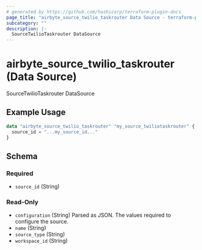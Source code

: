 ```yaml
---
# generated by https://github.com/hashicorp/terraform-plugin-docs
page_title: "airbyte_source_twilio_taskrouter Data Source - terraform-provider-airbyte"
subcategory: ""
description: |-
  SourceTwilioTaskrouter DataSource
---
```


# airbyte_source_twilio_taskrouter (Data Source)

SourceTwilioTaskrouter DataSource

## Example Usage

```terraform
data "airbyte_source_twilio_taskrouter" "my_source_twiliotaskrouter" {
  source_id = "...my_source_id..."
}
```

<!-- schema generated by tfplugindocs -->
## Schema

### Required

- `source_id` (String)

### Read-Only

- `configuration` (String) Parsed as JSON.
The values required to configure the source.
- `name` (String)
- `source_type` (String)
- `workspace_id` (String)


